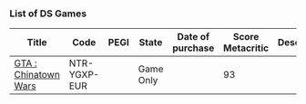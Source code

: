 ### List of DS Games


| Title | Code | PEGI | State | Date of purchase | Score Metacritic | Description |
| --- | --- | --- | --- | --- | --- | --- |
| [GTA : Chinatown Wars](https://fr.m.wikipedia.org/wiki/Grand_Theft_Auto:_Chinatown_Wars) | NTR-YGXP-EUR | | Game Only | | 93 | |
